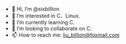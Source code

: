 - 👋 Hi, I’m @sixbillion
- 👀 I’m interested in C、Linux.
- 🌱 I’m currently learning C.
- 💞️ I’m looking to collaborate on C.
- 📫 How to reach me: liu_billion@foxmail.com 

<!---
sixbillion/sixbillion is a ✨ special ✨ repository because its `README.md` (this file) appears on your GitHub profile.
You can click the Preview link to take a look at your changes.
--->
